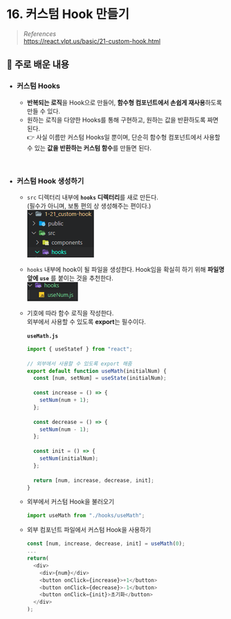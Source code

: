 # 16. 커스텀 Hook 만들기

> _References_ <br> https://react.vlpt.us/basic/21-custom-hook.html

## 📕 주로 배운 내용

- ### 커스텀 Hooks
  - **반복되는 로직**을 Hook으로 만들어, **함수형 컴포넌트에서 손쉽게 재사용**하도록 만들 수 있다.
  - 원하는 로직을 다양한 Hooks를 통해 구현하고, 원하는 값을 반환하도록 짜면 된다. <br> 👉 사실 이름만 커스텀 Hooks일 뿐이며, 단순히 함수형 컴포넌트에서 사용할 수 있는 **값을 반환하는 커스텀 함수**를 만들면 된다.

<br>

- ### 커스텀 Hook 생성하기

  - `src` 디렉터리 내부에 **`hooks` 디렉터리**를 새로 만든다. <br> (필수가 아니며, 보통 편의 상 생성해주는 편이다.)<br>
    ![make_hooks_dir](./example1.png)

  - `hooks` 내부에 hook이 될 파일을 생성한다. Hook임을 확실히 하기 위해 **파일명 앞에 `use`** 를 붙이는 것을 추천한다. <br>
    ![useInputs.js_in_hooks_dir](./example2.png)

  - 기호에 따라 함수 로직을 작성한다. <br> 외부에서 사용할 수 있도록 **export**는 필수이다.

    **`useMath.js`**

    ```javascript
    import { useStatef } from "react";

    // 외부에서 사용할 수 있도록 export 해줌
    export default function useMath(initialNum) {
      const [num, setNum] = useState(initialNum);

      const increase = () => {
        setNum(num + 1);
      };

      const decrease = () => {
        setNum(num - 1);
      };

      const init = () => {
        setNum(initialNum);
      };

      return [num, increase, decrease, init];
    }
    ```

  - 외부에서 커스텀 Hook을 불러오기

    ```javascript
    import useMath from "./hooks/useMath";
    ```

  - 외부 컴포넌트 파일에서 커스텀 Hook을 사용하기

    ```javascript
    const [num, increase, decrease, init] = useMath(0);
    ...
    return(
      <div>
        <div>{num}</div>
        <button onClick={increase}>+1</button>
        <button onClick={decrease}>-1</button>
        <button onClick={init}>초기화</button>
      </div>
    );
    ```

